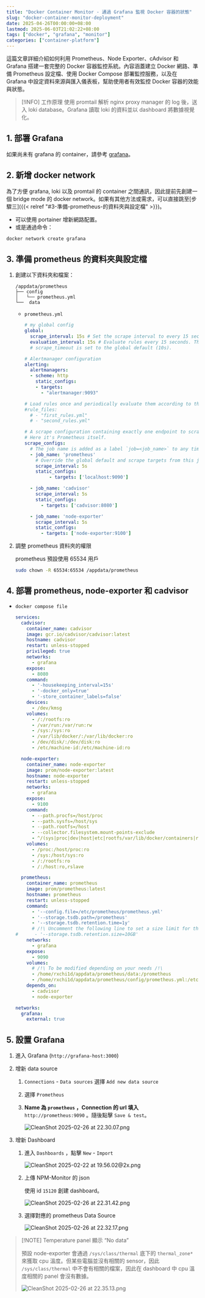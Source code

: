 ```yaml
---
title: "Docker Container Monitor - 通過 Grafana 監視 Docker 容器的狀態"
slug: "docker-container-monitor-deployment"
date: 2025-04-26T00:00:00+08:00
lastmod: 2025-06-03T21:02:22+08:00
tags: ["docker", "grafana", "monitor"]
categories: ["container-platform"]
---
```


這篇文章詳細介紹如何利用 Prometheus、Node Exporter、cAdvisor 和 Grafana 搭建一套完整的 Docker 容器監控系統。內容涵蓋建立 Docker 網路、準備 Prometheus 設定檔、使用 Docker Compose 部署監控服務，以及在 Grafana 中設定資料來源與匯入儀表板，幫助使用者有效監控 Docker 容器的效能與狀態。

<!--more-->

>  [!INFO] 工作原理
> 使用 promtail 解析 nginx proxy manager 的 log 後，送入 loki database。Grafana 讀取 loki 的資料並以 dashboard 將數據視覺化。


## 1. 部署 Grafana

如果尚未有 grafana 的 container，請參考 [grafana](/posts/container-platform/grafana-basic-deployment/)。

## 2. 新增 docker network

為了方便 grafana, loki 以及 promtail 的 container 之間通訊，因此提前先創建一個 bridge mode 的 docker network。如果有其他方法或需求，可以直接跳至[步驟三]({{< relref "#3-準備-prometheus-的資料夾與設定檔" >}})。


- 可以使用 portainer 增新網路配置。
- 或是通過命令：

```bash
docker network create grafana
```

## 3. 準備 prometheus 的資料夾與設定檔

1. 創建以下資料夾和檔案：
    
    ```
    /appdata/prometheus
    ├── config
    │   └── prometheus.yml
    └──  data
    ```
    
    - `prometheus.yml`
        
        ```yaml
        # my global config
        global:
          scrape_interval: 15s # Set the scrape interval to every 15 seconds. Default is every 1 minute.
          evaluation_interval: 15s # Evaluate rules every 15 seconds. The default is every 1 minute.
          # scrape_timeout is set to the global default (10s).
        
        # Alertmanager configuration
        alerting:
          alertmanagers:
          - scheme: http
            static_configs:
            - targets:
              - "alertmanager:9093"
        
        # Load rules once and periodically evaluate them according to the global 'evaluation_interval'.
        #rule_files:
          # - "first_rules.yml"
          # - "second_rules.yml"
        
        # A scrape configuration containing exactly one endpoint to scrape:
        # Here it's Prometheus itself.
        scrape_configs:
          # The job name is added as a label `job=<job_name>` to any timeseries scraped from this config.
          - job_name: 'prometheus'
            # Override the global default and scrape targets from this job every 5 seconds.
            scrape_interval: 5s
            static_configs:
                 - targets: ['localhost:9090']
        
          - job_name: 'cadvisor'
            scrape_interval: 5s
            static_configs:
              - targets: ['cadvisor:8080']
        
          - job_name: 'node-exporter'
            scrape_interval: 5s
            static_configs:
              - targets: ['node-exporter:9100']
        ```
        

1. 調整 prometheus 資料夾的權限
    
    prometheus 預設使用 65534 用戶
    
    ```bash
    sudo chown -R 65534:65534 /appdata/prometheus
    ```
    

## 4. 部署 prometheus, node-exporter 和 cadvisor

- `docker compose file`
    
    ```yaml
    services:
      cadvisor:
        container_name: cadvisor
        image: gcr.io/cadvisor/cadvisor:latest
        hostname: cadvisor
        restart: unless-stopped
        privileged: true
        networks:
          - grafana
        expose:
          - 8080
        command:
          - '-housekeeping_interval=15s'
          - '-docker_only=true'
          - '-store_container_labels=false'
        devices:
          - /dev/kmsg
        volumes:
          - /:/rootfs:ro
          - /var/run:/var/run:rw
          - /sys:/sys:ro
          - /var/lib/docker/:/var/lib/docker:ro
          - /dev/disk/:/dev/disk:ro
          - /etc/machine-id:/etc/machine-id:ro
    
      node-exporter:
        container_name: node-exporter
        image: prom/node-exporter:latest
        hostname: node-exporter
        restart: unless-stopped
        networks:
          - grafana
        expose:
          - 9100
        command:
          - --path.procfs=/host/proc
          - --path.sysfs=/host/sys
          - --path.rootfs=/host
          - --collector.filesystem.mount-points-exclude
          - ^/(sys|proc|dev|host|etc|rootfs/var/lib/docker/containers|rootfs/var/lib/docker/overlay2|rootfs/run/docker/netns|rootfs/var/lib/docker/aufs)($$|/)
        volumes:
          - /proc:/host/proc:ro
          - /sys:/host/sys:ro
          - /:/rootfs:ro
          - /:/host:ro,rslave
    
      prometheus:
        container_name: prometheus
        image: prom/prometheus:latest
        hostname: prometheus
        restart: unless-stopped
        command:
          - '--config.file=/etc/prometheus/prometheus.yml'
          - '--storage.tsdb.path=/prometheus'
          - '--storage.tsdb.retention.time=1y'
          # /!\ Uncomment the following line to set a size limit for the Prometheus database /!\
    #      - '--storage.tsdb.retention.size=10GB'
        networks:
          - grafana
        expose:
          - 9090
        volumes:
          # /!\ To be modified depending on your needs /!\
          - /home/rxchi1d/appdata/prometheus/data:/prometheus
          - /home/rxchi1d/appdata/prometheus/config/prometheus.yml:/etc/prometheus/prometheus.yml
        depends_on:
          - cadvisor
          - node-exporter
    
    networks:
      grafana:
        external: true
    ```
    

## 5. 設置 Grafana

1. 進入 Grafana (`http://grafana-host:3000`)
2. 增新 data source
    1. `Connections` - `Data sources` 選擇 `Add new data source`
    2. 選擇 `Prometheus`
    3. **Name 為 `prometheus` ，Connection 的 url 填入** `http://prometheus:9090` 。隨後點擊 `Save & test`。
        
        ![CleanShot 2025-02-26 at 22.30.07.png](https://cdn.rxchi1d.me/inktrace-files/container-platform/docker-container-monitor-deployment/image-01.png)
        
3. 增新 Dashboard
    1. 進入 `Dashboards` ，點擊 `New` - `Import`
        
        ![CleanShot 2025-02-22 at 19.56.02@2x.png](https://cdn.rxchi1d.me/inktrace-files/container-platform/docker-container-monitor-deployment/image-02.png)
        
    2. 上傳 NPM-Monitor 的 json
        
        使用 id `15120` 創建 dashboard。
        
        ![CleanShot 2025-02-26 at 22.31.42.png](https://cdn.rxchi1d.me/inktrace-files/container-platform/docker-container-monitor-deployment/image-03.png)
        
    3. 選擇對應的 prometheus Data Source
        
        ![CleanShot 2025-02-26 at 22.32.17.png](https://cdn.rxchi1d.me/inktrace-files/container-platform/docker-container-monitor-deployment/image-04.png)
        

> [!NOTE] Temperature panel 顯示 “No data”
> 
> 預設 node-exporter 會通過 `/sys/class/thermal` 底下的 `thermal_zone*` 來獲取 cpu 溫度。但某些電腦並沒有相關的 sensor，因此 `/sys/class/thermal` 中不會有相關的檔案，因此在 dashboard 中 cpu 溫度相關的 panel 會沒有數據。
>
> ![CleanShot 2025-02-26 at 22.35.13.png](https://cdn.rxchi1d.me/inktrace-files/container-platform/docker-container-monitor-deployment/image-05.png)
